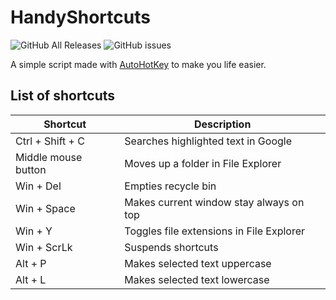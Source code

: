 # HandyShortcuts
![GitHub All Releases](https://img.shields.io/github/downloads/kalucky0/HandyShortcuts/total)
![GitHub issues](https://img.shields.io/github/issues/kalucky0/HandyShortcuts)

A simple script made with [AutoHotKey](https://www.autohotkey.com) to make you life easier.

## List of shortcuts

|Shortcut|Description|
|-|-|
|Ctrl + Shift + C|Searches highlighted text in Google|
|Middle mouse button|Moves up a folder in File Explorer|
|Win + Del|Empties recycle bin|
|Win + Space|Makes current window stay always on top|
|Win + Y|Toggles file extensions in File Explorer|
|Win + ScrLk|Suspends shortcuts|
|Alt + P|Makes selected text uppercase|
|Alt + L|Makes selected text lowercase|